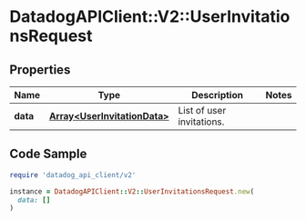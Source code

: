 # DatadogAPIClient::V2::UserInvitationsRequest

## Properties

| Name | Type | Description | Notes |
| ---- | ---- | ----------- | ----- |
| **data** | [**Array&lt;UserInvitationData&gt;**](UserInvitationData.md) | List of user invitations. |  |

## Code Sample

```ruby
require 'datadog_api_client/v2'

instance = DatadogAPIClient::V2::UserInvitationsRequest.new(
  data: []
)
```

